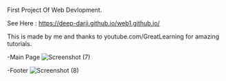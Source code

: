 First Project Of Web Devlopment.

See Here : https://deep-darji.github.io/web1.github.io/

This is made by me and thanks to youtube.com/GreatLearning for amazing tutorials.

-Main Page
![Screenshot (7)](https://user-images.githubusercontent.com/72225657/169677560-156e8143-f994-4f27-b438-2d3752c827c5.png)

-Footer
![Screenshot (8)](https://user-images.githubusercontent.com/72225657/169677604-f73b8a12-3f13-49a0-93f8-c017df00d8e4.png)
